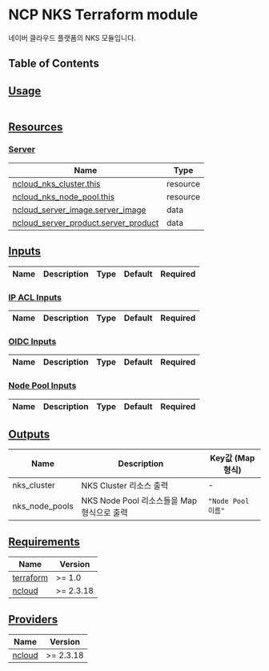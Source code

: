 # NCP NKS Terraform module

네이버 클라우드 플랫폼의 NKS 모듈입니다.

## Table of Contents

## [Usage](#table-of-contents)

```hcl

```

## [Resources](#table-of-contents)

### [Server](#table-of-contents)

<!-- prettier-ignore -->
| Name | Type |
|------|------|
| [ncloud_nks_cluster.this](https://registry.terraform.io/providers/NaverCloudPlatform/ncloud/latest/docs/resources/nks_cluster) | resource |
| [ncloud_nks_node_pool.this](https://registry.terraform.io/providers/NaverCloudPlatform/ncloud/latest/docs/resources/nks_node_pool) | resource |
| [ncloud_server_image.server_image](https://registry.terraform.io/providers/NaverCloudPlatform/ncloud/latest/docs/data-sources/server_image) | data |
| [ncloud_server_product.server_product](https://registry.terraform.io/providers/NaverCloudPlatform/ncloud/latest/docs/data-sources/server_product) | data |

## [Inputs](#table-of-contents)

<!-- prettier-ignore -->
| Name | Description | Type | Default | Required |
|------|-------------|------|---------|:--------:|

### [IP ACL Inputs](#table-of-contents)

<!-- prettier-ignore -->
| Name | Description | Type | Default | Required |
|------|-------------|------|---------|:--------:|

### [OIDC Inputs](#table-of-contents)

<!-- prettier-ignore -->
| Name | Description | Type | Default | Required |
|------|-------------|------|---------|:--------:|

### [Node Pool Inputs](#table-of-contents)

<!-- prettier-ignore -->
| Name | Description | Type | Default | Required |
|------|-------------|------|---------|:--------:|

## [Outputs](#table-of-contents)

<!-- prettier-ignore -->
| Name | Description | Key값 (Map 형식) |
|------|-------------|-----------------|
| nks_cluster | NKS Cluster 리소스 출력 | - |
| nks_node_pools | NKS Node Pool 리소스들을 Map형식으로 출력 | `"Node Pool 이름"` |

## [Requirements](#table-of-contents)

<!-- prettier-ignore -->
| Name | Version |
|------|---------|
| [terraform](https://developer.hashicorp.com/terraform/install) | >= 1.0    |
| [ncloud](https://registry.terraform.io/providers/NaverCloudPlatform/ncloud/latest) | >= 2.3.18 |

## [Providers](#table-of-contents)

<!-- prettier-ignore -->
| Name | Version |
|------|---------|
| [ncloud](https://registry.terraform.io/providers/NaverCloudPlatform/ncloud/latest) | >= 2.3.18 |
